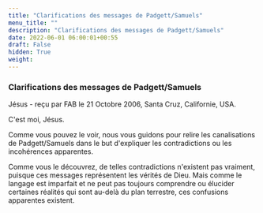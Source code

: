 ```yaml
---
title: "Clarifications des messages de Padgett/Samuels"
menu_title: ""
description: "Clarifications des messages de Padgett/Samuels"
date: 2022-06-01 06:00:01+00:55
draft: False
hidden: True
weight:
---
```

### Clarifications des messages de Padgett/Samuels

Jésus - reçu par FAB le 21 Octobre 2006, Santa Cruz, Californie, USA.

C'est moi, Jésus.

Comme vous pouvez le voir, nous vous guidons pour relire les canalisations de Padgett/Samuels dans le but d'expliquer les contradictions ou les incohérences apparentes.

Comme vous le découvrez, de telles contradictions n'existent pas vraiment, puisque ces messages représentent les vérités de Dieu. Mais comme le langage est imparfait et ne peut pas toujours comprendre ou élucider certaines réalités qui sont au-delà du plan terrestre, ces confusions apparentes existent.
